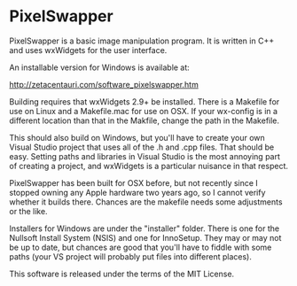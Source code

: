 PixelSwapper
============

PixelSwapper is a basic image manipulation program.  It is written in C++ and uses
wxWidgets for the user interface.

An installable version for Windows is available at:

http://zetacentauri.com/software_pixelswapper.htm

Building requires that wxWidgets 2.9+ be installed.  There is a Makefile for use on Linux
and a Makefile.mac for use on OSX. If your wx-config is in a different location than that in
the Makfile, change the path in the Makefile.

This should also build on Windows, but you'll have to create your own Visual Studio project
that uses all of the .h and .cpp files. That should be easy.  Setting paths and libraries in
Visual Studio is the most annoying part of creating a project, and wxWidgets is a particular
nuisance in that respect.

PixelSwapper has been built for OSX before, but not recently since I stopped owning any Apple
hardware two years ago, so I cannot verify whether it builds there.  Chances are the makefile
needs some adjustments or the like.

Installers for Windows are under the "installer" folder.  There is one for the Nullsoft Install
System (NSIS) and one for InnoSetup.  They may or may not be up to date, but chances are good
that you'll have to fiddle with some paths (your VS project will probably put files into
different places).

This software is released under the terms of the MIT License.
